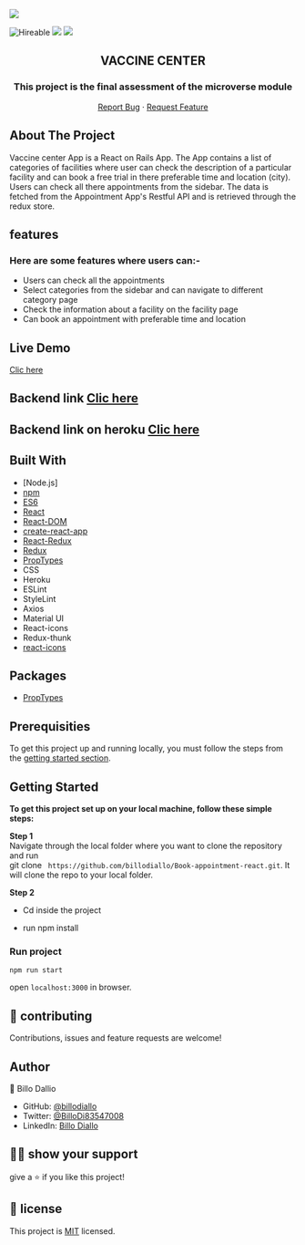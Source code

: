 ![](https://img.shields.io/badge/Microverse-blueviolet)

![Hireable](https://img.shields.io/badge/Hireable-yes-success) ![](https://img.shields.io/badge/Mobile--responsive-yes-green) ![](https://img.shields.io/badge/-Microverse%20projects-blueviolet)

  <h2 align="center">VACCINE CENTER</h2>
  <h3 align="center"> This project is the final assessment of the microverse module </h3>
  <p align="center">
    <a href="https://github.com/billodiallo/Book-appointment-react.git">Report Bug</a>
    · 
    <a href="https://github.com/billodiallo/Book-appointment-react/issues/2">Request Feature</a>
  </p>
</p>

<!-- ## Screenshot
<img src="./docs/screenshot1.JPG" width="40%" height="auto" /> </br>

<img src="./docs/screenshoot2.JPG" width="40%" height="auto" /> -->

<!-- ABOUT THE PROJECT -->
## About The Project

Vaccine center  App is a React on Rails App. The App contains a list of categories of facilities where user can check the description of a particular facility and can book a free trial in there preferable time and location (city). Users can check all there appointments from the sidebar.
The data is fetched from the Appointment App's Restful API and is retrieved through the redux store.

## features

### Here are some features where users can:-
- Users can check all the appointments
- Select categories from the sidebar and can navigate to different category page
- Check the information about a facility on the facility page
- Can book an appointment with preferable time and location

## Live Demo 

[Clic here]()
## Backend link [Clic here](https://github.com/billodiallo/Book_an_appointment)
## Backend link on heroku [Clic here](https://billo-appointment-app.herokuapp.com/)


## Built With

- [Node.js]
- [npm](https://www.npmjs.com/)
- [ES6](http://es6-features.org/) 
- [React](https://reactjs.org/)
- [React-DOM](https://reactjs.org/docs/react-dom.html)
- [create-react-app](https://github.com/facebook/create-react-app)
- [React-Redux](https://github.com/reduxjs/react-redux)
- [Redux](https://github.com/reduxjs/redux)
- [PropTypes](https://www.npmjs.com/package/prop-types)
- CSS
- Heroku
- ESLint
- StyleLint
- Axios
- Material UI
- React-icons
- Redux-thunk
- [react-icons](https://www.npmjs.com/package/react-icons)


## Packages
- [PropTypes](https://www.npmjs.com/package/prop-types)

## Prerequisities

To get this project up and running locally, you must follow the steps from the [getting started section](#getting-started).

## Getting Started

**To get this project set up on your local machine, follow these simple steps:**

**Step 1**<br>
Navigate through the local folder where you want to clone the repository and run<br>
git clone ` https://github.com/billodiallo/Book-appointment-react.git`. It will clone the repo to your local folder.<br>

**Step 2**<br>
- Cd inside the project

- run npm install

### Run project 

`` npm run start ``

open ```localhost:3000``` in browser. 



## 🤝 contributing

Contributions, issues and feature requests are welcome!

## Author

👤 Billo Dallio

- GitHub: [@billodiallo](https://github.com/billodiallo)
- Twitter: [@BilloDi83547008](https://twitter.com/BilloDi83547008)
- LinkedIn: [Billo Diallo](https://www.linkedin.com/in/mabillodiallo/)

## 🙋‍♂ show your support

give a ⭐️ if you like this project!

## 📝 license



This project is [MIT](LICENSE) licensed.


